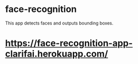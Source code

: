 # face-recognition
This app detects faces and outputs bounding boxes.
# https://face-recognition-app-clarifai.herokuapp.com/
